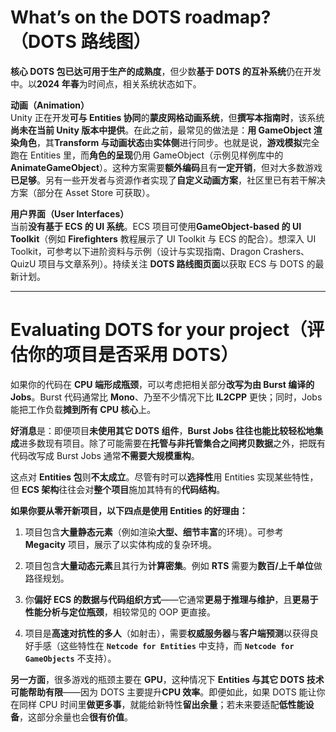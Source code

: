 # What’s on the DOTS roadmap?（DOTS 路线图）

**核心 DOTS 包已达可用于生产的成熟度**，但少数**基于 DOTS 的互补系统**仍在开发中。以**2024 年春**为时间点，相关系统状态如下。

**动画（Animation）**  
Unity 正在开发**可与 Entities 协同**的**蒙皮网格动画系统**，但**撰写本指南时**，该系统**尚未在当前 Unity 版本中提供**。在此之前，最常见的做法是：**用 GameObject 渲染角色**，其**Transform 与动画状态**由**实体侧**进行同步。也就是说，**游戏模拟**完全跑在 Entities 里，而**角色的呈现**仍用 GameObject（示例见样例库中的 **AnimateGameObject**）。这种方案需要**额外编码**且有**一定开销**，但对大多数游戏**已足够**。另有一些开发者与资源作者实现了**自定义动画方案**，社区里已有若干解决方案（部分在 Asset Store 可获取）。

**用户界面（User Interfaces）**  
当前**没有基于 ECS 的 UI 系统**。ECS 项目可使用**GameObject-based 的 UI Toolkit**（例如 **Firefighters** 教程展示了 UI Toolkit 与 ECS 的配合）。想深入 UI Toolkit，可参考以下进阶资料与示例（设计与实现指南、Dragon Crashers、QuizU 项目与文章系列）。持续关注 **DOTS 路线图页面**以获取 ECS 与 DOTS 的最新计划。

---

# Evaluating DOTS for your project（评估你的项目是否采用 DOTS）

如果你的代码在 **CPU 端形成瓶颈**，可以考虑把相关部分**改写为由 Burst 编译的 Jobs**。Burst 代码通常比 **Mono**、乃至不少情况下比 **IL2CPP** 更快；同时，Jobs 能把工作负载**摊到所有 CPU 核心**上。

**好消息**是：即便项目**未使用其它 DOTS 组件**，**Burst Jobs 往往也能比较轻松地集成**进多数现有项目。除了可能需要在**托管与非托管集合之间拷贝数据**之外，把既有代码改写成 Burst Jobs 通常**不需要大规模重构**。

这点对 **Entities 包**则**不太成立**。尽管有时可以**选择性**用 Entities 实现某些特性，但 **ECS 架构**往往会对**整个项目**施加其特有的**代码结构**。

**如果你要从零开新项目，以下四点是使用 Entities 的好理由：**

1. 项目包含**大量静态元素**（例如渲染**大型、细节丰富**的环境）。可参考 **Megacity** 项目，展示了以实体构成的复杂环境。
    
2. 项目包含**大量动态元素**且其行为**计算密集**。例如 **RTS** 需要为**数百/上千单位**做路径规划。
    
3. 你**偏好 ECS 的数据与代码组织方式**——它通常**更易于推理与维护**，且**更易于性能分析与定位瓶颈**，相较常见的 OOP 更直接。
    
4. 项目是**高速对抗性的多人**（如射击），需要**权威服务器**与**客户端预测**以获得良好手感（这些特性在 **`Netcode for Entities`** 中支持，而 **`Netcode for GameObjects`** 不支持）。
    

**另一方面**，很多游戏的瓶颈主要在 **GPU**，这种情况下 **Entities 与其它 DOTS 技术可能帮助有限**——因为 DOTS 主要提升**CPU 效率**。即便如此，如果 DOTS 能让你在同样 CPU 时间里**做更多事**，就能给新特性**留出余量**；若未来要适配**低性能设备**，这部分余量也会**很有价值**。